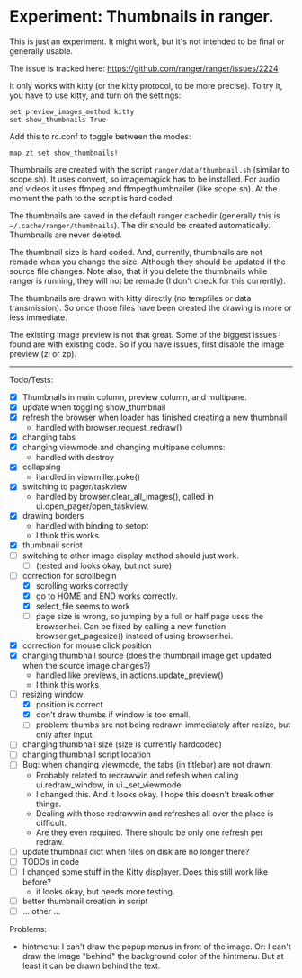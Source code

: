 # Experiment: Thumbnails in ranger.

This is just an experiment. It might work, but it's not intended to be final or generally usable.

The issue is tracked here:
https://github.com/ranger/ranger/issues/2224

It only works with kitty (or the kitty protocol, to be more precise).
To try it, you have to use kitty, and turn on the settings:
```
set preview_images_method kitty
set show_thumbnails True
```

Add this to rc.conf to toggle between the modes:
```
map zt set show_thumbnails!
```

Thumbnails are created with the script `ranger/data/thumbnail.sh` (similar to scope.sh).
It uses convert, so imagemagick has to be installed. For audio and videos it uses ffmpeg and ffmpegthumbnailer (like scope.sh).
At the moment the path to the script is hard coded.

The thumbnails are saved in the default ranger cachedir (generally this is `~/.cache/ranger/thumbnails`).
The dir should be created automatically.
Thumbnails are never deleted.

The thumbnail size is hard coded. And, currently, thumbnails are not remade when you change the size.
Although they should be updated if the source file changes.
Note also, that if you delete the thumbnails while ranger is running, they will not be remade (I don't check for this currently).

The thumbnails are drawn with kitty directly (no tempfiles or data transmission).
So once those files have been created the drawing is more or less immediate.

The existing image preview is not that great. Some of the biggest issues I found are
with existing code. So if you have issues, first disable the image preview (zi or zp).

---

Todo/Tests:
- [x] Thumbnails in main column, preview column, and multipane.
- [x] update when toggling show_thumbnail
- [x] refresh the browser when loader has finished creating a new thumbnail
    - handled with browser.request_redraw()
- [x] changing tabs
- [x] changing viewmode and changing multipane columns:
    - handled with destroy
- [x] collapsing
    - handled in viewmiller.poke()
- [x] switching to pager/taskview
    - handled by browser.clear_all_images(), called in ui.open_pager/open_taskview.
- [x] drawing borders
    - handled with binding to setopt
    - I think this works
- [x] thumbnail script
- [ ] switching to other image display method should just work.
    - [ ] (tested and looks okay, but not sure)
- [ ] correction for scrollbegin
    - [x] scrolling works correctly
    - [x] go to HOME and END works correctly.
    - [x] select_file seems to work
    - [ ] page size is wrong, so jumping by a full or half page uses the browser.hei. Can be fixed by calling a new function browser.get_pagesize() instead of using browser.hei.
- [x] correction for mouse click position
- [x] changing thumbnail source (does the thumbnail image get updated when the source image changes?)
    - handled like previews, in actions.update_preview()
    - I think this works
- [ ] resizing window
    - [x] position is correct
    - [x] don't draw thumbs if window is too small.
    - [ ] problem: thumbs are not being redrawn immediately after resize, but only after input.
- [ ] changing thumbnail size (size is currently hardcoded)
- [ ] changing thumbnail script location
- [ ] Bug: when changing viewmode, the tabs (in titlebar) are not drawn.
    - Probably related to redrawwin and refesh when calling ui.redraw_window, in ui._set_viewmode
    - I changed this. And it looks okay. I hope this doesn't break other things.
    - Dealing with those redrawwin and refreshes all over the place is difficult.
    - Are they even required. There should be only one refresh per redraw.
- [ ] update thumbnail dict when files on disk are no longer there?
- [ ] TODOs in code
- [ ] I changed some stuff in the Kitty displayer. Does this still work like before?
    - it looks okay, but needs more testing.
- [ ] better thumbnail creation in script
- [ ] ... other ...

Problems:
- hintmenu: I can't draw the popup menus in front of the image. Or: I can't draw the image "behind" the background color of the hintmenu. But at least it can be drawn behind the text.
